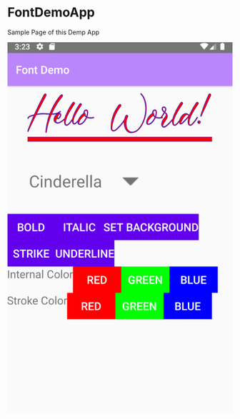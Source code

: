 # FontDemoApp

Sample Page of this Demp App

![alt text](https://github.com/ejjang2030/FontDemoApp/blob/main/sampledemo.png?raw=true)
